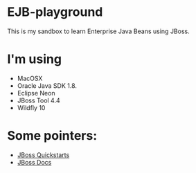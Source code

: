 # EJB-playground

This is my sandbox to learn Enterprise Java Beans using JBoss. 

# I'm using

* MacOSX
* Oracle Java SDK 1.8.
* Eclipse Neon
* JBoss Tool 4.4
* Wildfly 10

# Some pointers:

* [JBoss Quickstarts](https://github.com/jboss-developer/jboss-eap-quickstarts)
* [JBoss Docs](http://www.jboss.org/get-started/)
